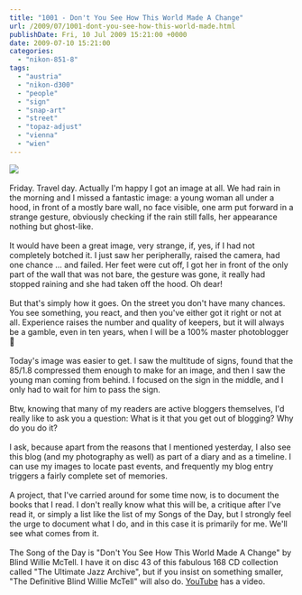 ```yaml
---
title: "1001 - Don't You See How This World Made A Change"
url: /2009/07/1001-dont-you-see-how-this-world-made.html
publishDate: Fri, 10 Jul 2009 15:21:00 +0000
date: 2009-07-10 15:21:00
categories: 
  - "nikon-851-8"
tags: 
  - "austria"
  - "nikon-d300"
  - "people"
  - "sign"
  - "snap-art"
  - "street"
  - "topaz-adjust"
  - "vienna"
  - "wien"
---
```

<a href="https://d25zfm9zpd7gm5.cloudfront.net/1200x1200/2009/20090710_082715_ps.jpg" target="_blank"><img src="https://d25zfm9zpd7gm5.cloudfront.net/0600x0600/2009/20090710_082715_ps.jpg"/></a><br/><br/>Friday. Travel day. Actually I'm happy I got an image at all. We had rain in the morning and I missed a fantastic image: a young woman all under a hood, in front of a mostly bare wall, no face visible, one arm put forward in a strange gesture, obviously checking if the rain still falls, her appearance nothing but ghost-like. <br/><br/>It would have been a great image, very strange, if, yes, if I had not completely botched it. I just saw her peripherally, raised the camera, had one chance ... and failed. Her feet were cut off, I got her in front of the only part of the wall that was not bare, the gesture was gone, it really had stopped raining and she had taken off the hood. Oh dear!<br/><br/> But that's simply how it goes. On the street you don't have many chances. You see something, you react, and then you've either got it right or not at all. Experience raises the number and quality of keepers, but it will always be a gamble, even in ten years, when I will be a 100% master photoblogger 🙂<br/><br/>Today's image was easier to get. I saw the multitude of signs, found that the 85/1.8 compressed them enough to make for an image, and then I saw the young man coming from behind. I focused on the sign in the middle, and I only had to wait for him to pass the sign.<br/><br/>Btw, knowing that many of my readers are active bloggers themselves, I'd really like to ask you a question: What is it that you get out of blogging? Why do you do it?<br/><br/>I ask, because apart from the reasons that I mentioned yesterday, I also see this blog (and my photography as well) as part of a diary and as a timeline. I can use my images to locate past events, and frequently my blog entry triggers a fairly complete set of memories.<br/><br/> A project, that I've carried around for some time now, is to document the books that I read. I don't really know what this will be, a critique after I've read it, or simply a list like the list of my Songs of the Day, but I strongly feel the urge to document what I do, and in this case it is primarily for me. We'll see what comes from it.<br/><br/>The Song of the Day is "Don't You See How This World Made A Change" by Blind Willie McTell. I have it on disc 43 of this fabulous 168 CD collection called "The Ultimate Jazz Archive", but if you insist on something smaller, "The Definitive Blind Willie McTell" will also do. <a href="http://www.youtube.com/watch?v=j2lOVfXqsFw" target="_blank">YouTube</a> has a video.
